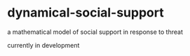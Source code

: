 # dynamical-social-support
a mathematical model of social support in response to threat

currently in development
